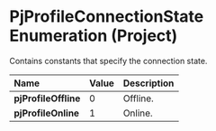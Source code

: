 
# PjProfileConnectionState Enumeration (Project)

Contains constants that specify the connection state.



|**Name**|**Value**|**Description**|
|:-----|:-----|:-----|
| **pjProfileOffline**|0|Offline.|
| **pjProfileOnline**|1|Online.|
